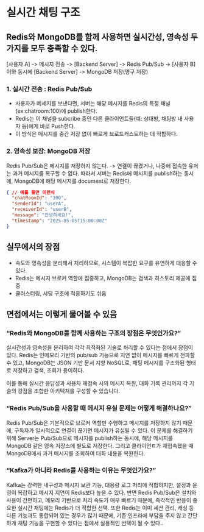 # 실시간 채팅 구조
## Redis와 MongoDB를 함께 사용하면 실시간성, 영속성 두가지를 모두 충족할 수 있다.
[사용자 A] -> 메시지 전송 -> [Backend Server] -> Redis Pub/Sub -> [사용자 B]
이와 동시에 [Backend Server] -> MongoDB 저장(영구 저장)

### 1. 실시간 전송 : Redis Pub/Sub
- 사용자가 메세지를 보낸다면, 서버는 해당 메시지를 Redis의 특정 채널(ex:chatroom:100)에 publish한다.
- Redis는 이 채널을 subcribe 중인 다른 클라이언트들(예: 상대방, 채팅방 내 사용자 등)에게 바로 Push한다.
- 이 방식은 메시지를 중간 저장 없이 빠르게 브로드캐스트하는 데 적합하다.

### 2. 영속성 보장: MongoDB 저장
Redis Pub/Sub은 메시지를 저장하지 않는다.
-> 연결이 끊겼거나, 나중에 접속한 유저는 과거 메시지를 복구할 수 없다.
따라서 서버는 Redis에 메시지를 publish하는 동시에, MongoDB에 해당 메시지를 document로 저장한다.
```JSON
{ // 예를 들면 이런식
  "chatRoomId": "100",
  "senderId": "userA",
  "receiverId": "userB",
  "message": "안녕하세요!",
  "timestamp": "2025-05-05T15:00:00Z"
}
```

## 실무에서의 장점
- 속도와 영속성을 분리해서 처리하므로, 시스템이 복잡한 요구를 유연하게 대응할 수 있다.
- Redis는 메시지 브로커 역할에 집중하고, MongoDB는 검색과 히스토리 제공에 집중
- 클러스터링, 샤딩 구조에 적응하기도 쉬움


## 면접에서는 이렇게 물어볼 수 있음
### “Redis와 MongoDB를 함께 사용하는 구조의 장점은 무엇인가요?”
실시간성과 영속성을 분리하여 각각 최적화된 기술로 처리할 수 있다는 점에서 장점이 있다.
Redis는 인메모리 기반의 pub/sub 기능으로 지연 없이 메시지를 빠르게 전파할 수 있고,
MongoDB는 JSON 기반 문서 지향 NoSQL로, 채팅 메시지를 구조화된 형태로 저장하고 검색, 조회가 용이하다.

이를 통해 실시간 응답성과 사용자 재접속 시의 메시지 복원, 대화 기록 관리까지 각 기술의 강점을 조합한 아키텍처를 구성할 수 있습니다.
### “Redis Pub/Sub을 사용할 때 메시지 유실 문제는 어떻게 해결하나요?”
Redis Pub/Sub은 기본적으로 브로커 역할만 수행하고 메시지를 저장하지 않기 때문에, 구독자가 일시적으로 연결이 끊기면 메시지가 유실될 수 있다.
이 문제를 해결하기 위해 Server는 Pub/Sub으로 메시지를 publish하는 동시에, 해당 메시지를 MongoDB 같은 영속 저장소에 별도로 저장한다.
그리고 클라이언ㅌ가 재접속했을 때 MongoDB에서 과거 메시지를 조회하여 대화 내용을 복원한다.
###	“Kafka가 아니라 Redis를 사용하는 이유는 무엇인가요?”
Kafka는 강력한 내구성과 메시지 보관 기능, 대용량 로그 처리에 적합하지만, 설정과 운영이 복잡하고 메시지 지연이 Redis보다 높을 수 있다.
반면 Redis Pub/Sub은 설치와 사용이 간편하고, 메모리 기반으로 처리 속도가 매우 빠르기 때문에,
즉각적인 반응이 중요한 실시간 채팅에는 Redis가 더 적합한 선택.
또한 Redis는 이미 세션 관리, 캐싱 등 다른 기능과도 통합되어 있는 경우가 많기 때문에,
기존 인프라에 부담을 주지 않고 간단하게 채팅 기능을 구현할 수 있다는 점에서 실용적인 선택이 될 수 있다..